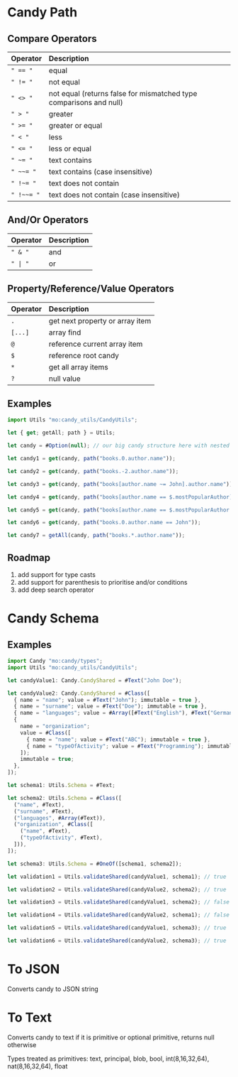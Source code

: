 # Candy Path

## Compare Operators

| Operator                  | Description                                                                |
| :------------------------ | :------------------------------------------------------------------------- |
| `" == "`                  | equal                                                                      |
| `" != "`                  | not equal                                                                  |
| `" <> "`                  | not equal (returns false for mismatched type comparisons and null)         |
| `" > "`                   | greater                                                                    |
| `" >= "`                  | greater or equal                                                           |
| `" < "`                   | less                                                                       |
| `" <= "`                  | less or equal                                                              |
| `" ~= "`                  | text contains                                                              |
| `" ~~= "`                 | text contains (case insensitive)                                           |
| `" !~= "`                 | text does not contain                                                      |
| `" !~~= "`                | text does not contain (case insensitive)                                   |

## And/Or Operators

| Operator                  | Description                                                                |
| :------------------------ | :------------------------------------------------------------------------- |
| `" & "`                   | and                                                                        |
| `" \| "`                  | or                                                                         |

## Property/Reference/Value Operators

| Operator                  | Description                                                                |
| :------------------------ | :------------------------------------------------------------------------- |
| `.`                       | get next property or array item                                            |
| `[...]`                   | array find                                                                 |
| `@`                       | reference current array item                                               |
| `$`                       | reference root candy                                                       |
| `*`                       | get all array items                                                        |
| `?`                       | null value                                                                 |

## Examples

```ts
import Utils "mo:candy_utils/CandyUtils";

let { get; getAll; path } = Utils;

let candy = #Option(null); // our big candy structure here with nested arrays and objects

let candy1 = get(candy, path("books.0.author.name"));

let candy2 = get(candy, path("books.-2.author.name"));

let candy3 = get(candy, path("books[author.name ~= John].author.name"));

let candy4 = get(candy, path("books[author.name == $.mostPopularAuthor].pageNumber")));

let candy5 = get(candy, path("books[author.name == $.mostPopularAuthor | pageNumber < @.numberOfPurchases].pageNumber"));

let candy6 = get(candy, path("books.0.author.name == John"));

let candy7 = getAll(candy, path("books.*.author.name"));
```

## Roadmap
1) add support for type casts
2) add support for parenthesis to prioritise and/or conditions
3) add deep search operator

# Candy Schema

## Examples

```ts
import Candy "mo:candy/types";
import Utils "mo:candy_utils/CandyUtils";

let candyValue1: Candy.CandyShared = #Text("John Doe");

let candyValue2: Candy.CandyShared = #Class([
  { name = "name"; value = #Text("John"); immutable = true },
  { name = "surname"; value = #Text("Doe"); immutable = true },
  { name = "languages"; value = #Array([#Text("English"), #Text("German"), #Text("Russian")]); immutable = true },
  { 
    name = "organization";
    value = #Class([
      { name = "name"; value = #Text("ABC"); immutable = true },
      { name = "typeOfActivity"; value = #Text("Programming"); immutable = true },
    ]);
    immutable = true;
  },
]);

let schema1: Utils.Schema = #Text;

let schema2: Utils.Schema = #Class([
  ("name", #Text),
  ("surname", #Text),
  ("languages", #Array(#Text)),
  ("organization", #Class([
    ("name", #Text),
    ("typeOfActivity", #Text),
  ])),
]);

let schema3: Utils.Schema = #OneOf([schema1, schema2]);

let validation1 = Utils.validateShared(candyValue1, schema1); // true

let validation2 = Utils.validateShared(candyValue2, schema2); // true

let validation3 = Utils.validateShared(candyValue1, schema2); // false

let validation4 = Utils.validateShared(candyValue2, schema1); // false

let validation5 = Utils.validateShared(candyValue1, schema3); // true

let validation6 = Utils.validateShared(candyValue2, schema3); // true
```

# To JSON

Converts candy to JSON string

# To Text

Converts candy to text if it is primitive or optional primitive, returns null otherwise

Types treated as primitives: text, principal, blob, bool, int(8,16,32,64), nat(8,16,32,64), float
